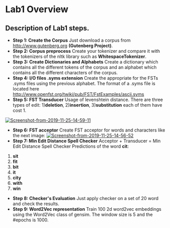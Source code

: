 # Lab1 Overview
## Description of Lab1 steps.
* **Step 1: Create the Corpus**
Just download a corpus from http://www.gutenberg.org __(Gutenberg Project)__.
* **Step 2: Corpus preprocess**
Create your tokenizer and compare it with the tokenizers of the nltk library such as __WhitespaceTokenizer__.
* **Step 3: Create Dictionaries and Alphabets**
Create a dictionary which contains all the different tokens of the corpus and an alphabet which contains all the different characters of the corpus.
* **Step 4: I/O files .syms extension**
Create the appropriate for the FSTs .syms files using the previous alphabet. The format of a .syms file is located here http://www.openfst.org/twiki/pub/FST/FstExamples/ascii.syms
* **Step 5: FST Transducer**
Usage of levenshtein distance. There are three types of edit: 1)__deletion__, 2)__insertion__, 3)__substitution__ each of them have cost 1.

<a href="https://ibb.co/bBKjFNK"><img src="https://i.ibb.co/xj7KYz7/Screenshot-from-2019-11-25-14-59-11.png" alt="Screenshot-from-2019-11-25-14-59-11" border="0"></a>
* **Step 6: FST acceptor**
Create FST acceptor for words and characters like the next image:
<a href="https://ibb.co/F6y7Z7D"><img src="https://i.ibb.co/fMy060x/Screenshot-from-2019-11-25-14-56-52.png" alt="Screenshot-from-2019-11-25-14-56-52" border="0"></a>
* **Step 7: Min Edit Distance Spell Checker**
Acceptor + Transducer = Min Edit Distance Spell Checker
Predictions of the word __cit__: 
1. __sit__
2. __fit__
3. __bit__
4. __it__
5. __city__
6. __with__
7. __win__
* **Step 8: Checker's Evaluation**
Just apply checker on a set of 20 word and check the results.
* **Step 9: Word2Vec representation**
Train 100 2d word2vec embeddings using the Word2Vec class of gensim. The window size is 5 and the #epochs is 1000.
